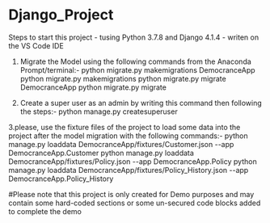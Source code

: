 # Django_Project
Steps to start this project - tusing Python 3.7.8 and Django 4.1.4 - writen on the VS Code IDE

1. Migrate the Model using the following commands from the Anaconda Prompt/terminal:-
python migrate.py makemigrations DemocranceApp
python migrate.py makemigrations 
python migrate.py migrate DemocranceApp
python migrate.py migrate 

2. Create a super user as an admin by writing this command then following the steps:-
python manage.py createsuperuser

3.please, use the fixture files of the project to load some data into the project after the model migration with the following commands:-
python manage.py loaddata DemocranceApp/fixtures/Customer.json --app DemocranceApp.Customer
python manage.py loaddata DemocranceApp/fixtures/Policy.json --app DemocranceApp.Policy
python manage.py loaddata DemocranceApp/fixtures/Policy_History.json --app DemocranceApp.Policy_History

#Please note that this project is only created for Demo purposes and may contain some hard-coded sections or some un-secured code blocks added to complete the demo
